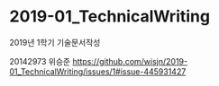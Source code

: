# 2019-01_TechnicalWriting
2019년 1학기 기술문서작성


20142973 위승준
https://github.com/wisjn/2019-01_TechnicalWriting/issues/1#issue-445931427
